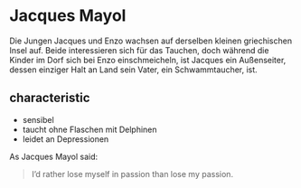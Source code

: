 # Jacques Mayol

Die Jungen Jacques und Enzo wachsen auf derselben kleinen griechischen Insel auf. Beide interessieren sich für das Tauchen, doch während die Kinder im Dorf sich bei Enzo einschmeicheln, ist Jacques ein Außenseiter, dessen einziger Halt an Land sein Vater, ein Schwammtaucher, ist.

## characteristic
* sensibel
* taucht ohne Flaschen mit Delphinen
* leidet an Depressionen

As Jacques Mayol said:

> I’d rather lose myself in passion than lose my passion.
